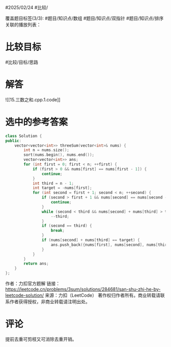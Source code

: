#2025/02/24 #比较/

覆盖题目标签(3/3):  #题目/知识点/数组 #题目/知识点/双指针 #题目/知识点/排序
关联的播放列表：

# 比较目标

#比较/目标/思路 

# 解答

![[15.三数之和.cpp.1.code]]

# 选中的参考答案

```cpp
class Solution {
public:
    vector<vector<int>> threeSum(vector<int>& nums) {
        int n = nums.size();
        sort(nums.begin(), nums.end());
        vector<vector<int>> ans;
        for (int first = 0; first < n; ++first) {
            if (first > 0 && nums[first] == nums[first - 1]) {
                continue;
            }
            int third = n - 1;
            int target = -nums[first];
            for (int second = first + 1; second < n; ++second) {
                if (second > first + 1 && nums[second] == nums[second - 1]) {
                    continue;
                }
                while (second < third && nums[second] + nums[third] > target) {
                    --third;
                }
                if (second == third) {
                    break;
                }
                if (nums[second] + nums[third] == target) {
                    ans.push_back({nums[first], nums[second], nums[third]});
                }
            }
        }
        return ans;
    }
};
```

作者：力扣官方题解
链接：https://leetcode.cn/problems/3sum/solutions/284681/san-shu-zhi-he-by-leetcode-solution/
来源：力扣（LeetCode）
著作权归作者所有。商业转载请联系作者获得授权，非商业转载请注明出处。
# 评论

  提前去重可剪枝又可消除去重开销。